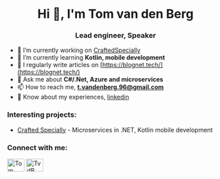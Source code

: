 <h1 align="center">Hi 👋, I'm Tom van den Berg</h1>
<h3 align="center">Lead engineer, Speaker</h3>

- 🔭 I’m currently working on [CraftedSpecially](https://github.com/tom171296/CraftedSpecially)
- 🌱 I’m currently learning **Kotlin, mobile development**
- 📝 I regularly write articles on [https://blognet.tech/](https://blognet.tech/)
- 💬 Ask me about **C#/.Net, Azure and microservices**
- 📫 How to reach me, **t.vandenberg.96@gmail.com**
- 📄 Know about my experiences, [linkedin](https://www.linkedin.com/in/tom-van-den-berg-953643127/)

<h3 align="left">Interesting projects:</h3>

- [Crafted Specially](https://github.com/tom171296/CraftedSpecially) - Microservices in .NET, Kotlin mobile development


<h3 align="left">Connect with me:</h3>
<p align="left">
<a href="https://twitter.com/TomB_171296" target="blank"><img align="center" src="https://raw.githubusercontent.com/rahuldkjain/github-profile-readme-generator/master/src/images/icons/Social/twitter.svg" alt="Tom van den Berg" height="30" width="40" /></a>
<a href="https://www.linkedin.com/in/tom-van-den-berg-953643127/" target="blank"><img align="center" src="https://raw.githubusercontent.com/rahuldkjain/github-profile-readme-generator/master/src/images/icons/Social/linked-in-alt.svg" alt="TvdB" height="30" width="40" /></a>
</p>


<!--
**tom171296/tom171296** is a ✨ _special_ ✨ repository because its `README.md` (this file) appears on your GitHub profile.

Here are some ideas to get you started:

- 🔭 I’m currently working on ...
- 🌱 I’m currently learning ...
- 👯 I’m looking to collaborate on ...
- 🤔 I’m looking for help with ...
- 💬 Ask me about ...
- 📫 How to reach me: ...
- 😄 Pronouns: ...
- ⚡ Fun fact: ...
-->

